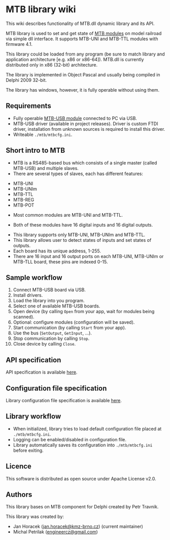 # MTB library wiki

This wiki describes functionality of MTB.dll dynamic library and its API.

MTB library is used to set and get state of [MTB modules](http://mtb.kmz-brno.cz)
on model railroad via simple dll interface. It supports MTB-UNI and MTB-TTL
modules with firmware 4.1.

This library could be loaded from any program (be sure to match library and
application architecture [e.g. x86 or x86-64]). MTB.dll is currently distributed
only in x86 (32-bit) architecture.

The library is implemented in Object Pascal and usually being compiled in
Delphi 2009 32-bit.

The library has windows, however, it is fully operable without using them.

## Requirements

 * Fully operable [MTB-USB module](http://mtb.kmz-brno.cz/modul_usb.htm)
   connected to PC via USB.
 * MTB-USB driver (available in project releases). Driver is custom FTDI driver,
   installation from unknown sources is required to install this driver.
 * Writeable `./mtb/mtbcfg.ini`.

## Short intro to MTB

 * MTB is a RS485-based bus which consists of a single master (called MTB-USB)
   and multiple slaves.
 * There are several types of slaves, each has different features:
  - MTB-UNI
  - MTB-UNIm
  - MTB-TTL
  - MTB-REG
  - MTB-POT
 * Most common modules are MTB-UNI and MTB-TTL.
  - Both of these modules have 16 digital inputs and 16 digital outputs.
 * This library supports only MTB-UNI, MTB-UNIm and MTB-TTL.
 * This library allows user to detect states of inputs and set states of outputs.
 * Each board has its unique address, 1-255.
 * There are 16 input and 16 output ports on each MTB-UNI, MTB-UNIm or
   MTB-TLL board, these pins are indexed 0-15.

## Sample workflow

 1.  Connect MTB-USB board via USB.
 2.  Install drivers.
 3.  Load the library into you program.
 4.  Select one of available MTB-USB boards.
 5.  Open device (by calling `Open` from your app, wait for modules being scanned).
 6.  Optional: configure modules (configuration will be saved).
 7.  Start communication (by calling `Start` from your app).
 8.  Use the bus (`SetOutput`, `GetInput`, ...).
 9.  Stop communication by calling `Stop`.
 10. Close device by calling `Close`.

## API specification

API specification is available [here](api-specs).

## Configuration file specification

Library configuration file specification is available [here](config).

## Library workflow

 * When initialized, library tries to load default configuration file
   placed at `./mtb/mtbcfg.ini`.
 * Logging can be enabled/disabled in configuration file.
 * Library automatically saves its configuration into `./mtb/mtbcfg.ini`
   before exiting.

## Licence

This software is distributed as open source under Apache License v2.0.

## Authors

This library bases on MTB component for Delphi created by Petr Travnik.

This library was created by:
 * Jan Horacek (jan.horacek@kmz-brno.cz) (current maintainer)
 * Michal Petrilak (engineercz@gmail.com)
